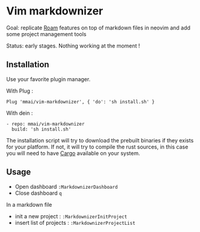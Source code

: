 # Vim markdownizer

Goal: replicate [Roam](https://roamresearch.com/) features on top of markdown
files in neovim and add some project management tools

Status: early stages. Nothing working at the moment !

## Installation

Use your favorite plugin manager.

With Plug :

```vim
Plug 'mmai/vim-markdownizer', { 'do': 'sh install.sh' }
```

With dein :

```vim
- repo: mmai/vim-markdownizer
  build: 'sh install.sh'
```

The installation script will try to download the prebuilt binaries if they exists for your
platform. If not, it will try to compile the rust sources, in this case you will
need to have [Cargo](https://www.rust-lang.org/tools/install) available on your system.

## Usage

* Open dashboard `:MarkdownizerDashboard`
* Close dashboard `q`

In a markdown file
* init a new project : `:MarkdownizerInitProject`
* insert list of projects : `:MarkdownizerProjectList`
